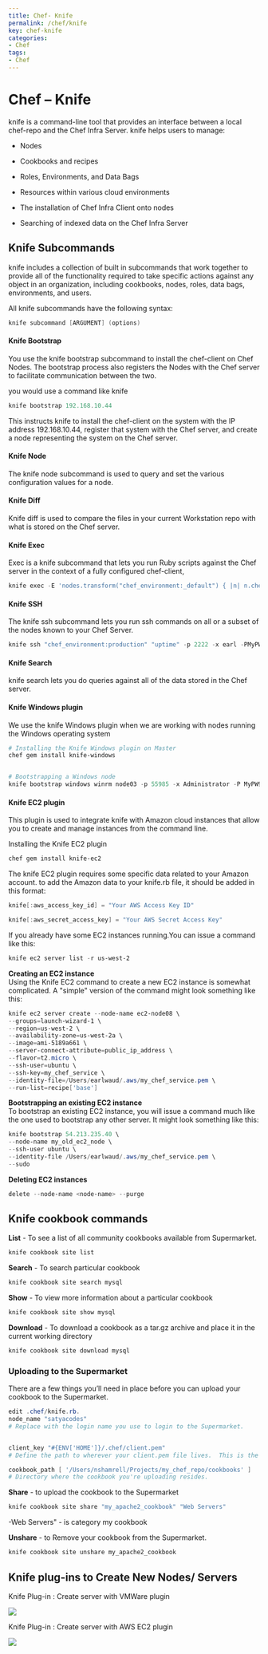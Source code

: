 ```yaml
---
title: Chef- Knife
permalink: /chef/knife
key: chef-knife
categories:
- Chef
tags:
- Chef
---
```



Chef – Knife 
=============

knife is a command-line tool that provides an interface between a local
chef-repo and the Chef Infra Server. knife helps users to manage:

-   Nodes

-   Cookbooks and recipes

-   Roles, Environments, and Data Bags

-   Resources within various cloud environments

-   The installation of Chef Infra Client onto nodes

-   Searching of indexed data on the Chef Infra Server

Knife Subcommands
-----------------

knife includes a collection of built in subcommands that work together to
provide all of the functionality required to take specific actions against any
object in an organization, including cookbooks, nodes, roles, data bags,
environments, and users.

All knife subcommands have the following syntax:
```powershell
knife subcommand [ARGUMENT] (options)
```


#### Knife Bootstrap

You use the knife bootstrap subcommand to install the chef-client on Chef Nodes.
The bootstrap process also registers the Nodes with the Chef server to
facilitate communication between the two.

you would use a command like knife
```powershell
knife bootstrap 192.168.10.44
```


This instructs knife to install the chef-client on the system with the IP
address 192.168.10.44, register that system with the Chef server, and create a
node representing the system on the Chef server.

#### Knife Node
The knife node subcommand is used to query and set the various configuration
values for a node.


#### Knife Diff
Knife diff is used to compare the files in your current Workstation repo with
what is stored on the Chef server.


#### Knife Exec
Exec is a knife subcommand that lets you run Ruby scripts against the Chef
server in the context of a fully configured chef-client,
```powershell
knife exec -E 'nodes.transform("chef_environment:_default") { |n| n.chef_environment("development") }'
```


#### Knife SSH
The knife ssh subcommand lets you run ssh commands on all or a subset of the
nodes known to your Chef Server.
```powershell
knife ssh "chef_environment:production" "uptime" -p 2222 -x earl -PMyPW99
```


#### Knife Search
knife search lets you do queries against all of the data stored in the Chef
server.


#### Knife Windows plugin
We use the knife Windows plugin when we are working with nodes running the
Windows operating system
```powershell
# Installing the Knife Windows plugin on Master
chef gem install knife-windows


# Bootstrapping a Windows node
knife bootstrap windows winrm node03 -p 55985 -x Administrator -P MyPW99 -r 'recipe[winbase]'
```


#### Knife EC2 plugin

This plugin is used to integrate knife with Amazon cloud instances that allow
you to create and manage instances from the command line.

Installing the Knife EC2 plugin
```powershell
chef gem install knife-ec2
```


The knife EC2 plugin requires some specific data related to your Amazon account.
to add the Amazon data to your knife.rb file, it should be added in this format:
```powershell
knife[:aws_access_key_id] = "Your AWS Access Key ID"

knife[:aws_secret_access_key] = "Your AWS Secret Access Key"
```


If you already have some EC2 instances running.You can issue a command like
this:
```powershell
knife ec2 server list -r us-west-2
```


**Creating an EC2 instance**  
Using the Knife EC2 command to create a new EC2 instance is somewhat
complicated. A "simple" version of the command might look something like this:
```powershell
knife ec2 server create --node-name ec2-node08 \
--groups=launch-wizard-1 \
--region=us-west-2 \
--availability-zone=us-west-2a \
--image=ami-5189a661 \
--server-connect-attribute=public_ip_address \
--flavor=t2.micro \
--ssh-user=ubuntu \
--ssh-key=my_chef_service \
--identity-file=/Users/earlwaud/.aws/my_chef_service.pem \
--run-list=recipe['base']
```



**Bootstrapping an existing EC2 instance**  
To bootstrap an existing EC2 instance, you will issue a command much like the
one used to bootstrap any other server. It might look something like this:
```powershell
knife bootstrap 54.213.235.40 \
--node-name my_old_ec2_node \
--ssh-user ubuntu \
--identity-file /Users/earlwaud/.aws/my_chef_service.pem \
--sudo
```


**Deleting EC2 instances**
```powershell
delete --node-name <node-name> --purge
```

## Knife cookbook commands

**List** - To see a list of all community cookbooks available from Supermarket.
```powershell
knife cookbook site list
```


**Search** - To search particular cookbook
```powershell
knife cookbook site search mysql
```


**Show** - To view more information about a particular cookbook
```powershell
knife cookbook site show mysql
```


**Download** - To download a cookbook as a tar.gz archive and place it in the
current working directory
```powershell
knife cookbook site download mysql
```


### Uploading to the Supermarket

There are a few things you’ll need in place before you can upload your cookbook
to the Supermarket.
```powershell
edit .chef/knife.rb.
node_name "satyacodes" 
# Replace with the login name you use to login to the Supermarket.


client_key "#{ENV['HOME']}/.chef/client.pem" 
# Define the path to wherever your client.pem file lives.  This is the key you generated when you signed up for a Chef account.

cookbook_path [ '/Users/nshamrell/Projects/my_chef_repo/cookbooks' ] 
# Directory where the cookbook you're uploading resides.
```

**Share** - to upload the cookbook to the Supermarket
```powershell
knife cookbook site share "my_apache2_cookbook" "Web Servers"
```
-Web Servers" - is category my cookbook



**Unshare** - to Remove your cookbook from the Supermarket.
```powershell
knife cookbook site unshare my_apache2_cookbook
```


Knife plug-ins to Create New Nodes/ Servers
-------------------------------------------

Knife Plug-in : Create server with VMWare plugin

![](media/11498d8f7dfa883c6ce474af08b49cfd.png)

Knife Plug-in : Create server with AWS EC2 plugin

![](media/cb00d08d2e43113fc58a5b4d7d0dc600.png)
